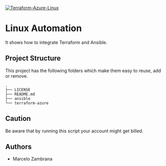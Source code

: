 [![Terraform-Azure-Linux](https://github.com/Chambras/MultiOSDemo/actions/workflows/terraform-azure-linux.yml/badge.svg)](https://github.com/Chambras/MultiOSDemo/actions/workflows/terraform-azure-linux.yml)

# Linux Automation

It shows how to integrate Terraform and Ansible.

## Project Structure

This project has the following folders which make them easy to reuse, add or remove.

```ssh
.
├── LICENSE
├── README.md
├── ansible
└── terraform-azure
```

## Caution

Be aware that by running this script your account might get billed.

## Authors

- Marcelo Zambrana

